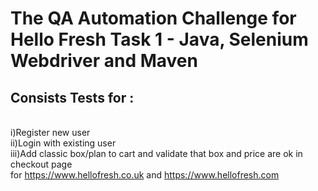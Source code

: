 # The QA Automation Challenge for Hello Fresh  Task 1 - Java, Selenium Webdriver and Maven

## Consists Tests for :
<br>i)Register new user
<br>ii)Login with existing user
<br>iii)Add classic box/plan to cart and validate that box and price are ok in checkout page
<br>
for https://www.hellofresh.co.uk and https://www.hellofresh.com